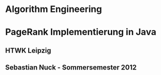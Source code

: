 # Algorithm Engineering
# PageRank Implementierung in Java
## HTWK Leipzig
## Sebastian Nuck - Sommersemester 2012
